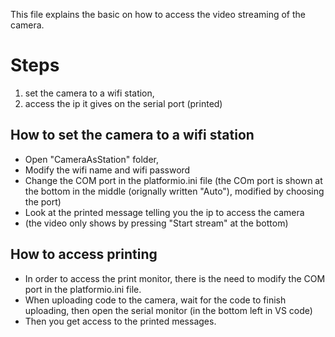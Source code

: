 This file explains the basic on how to access the video streaming of the camera.


# Steps 
1) set the camera to a wifi station,
2) access the ip it gives on the serial port (printed)

## How to set the camera to a wifi station
- Open "CameraAsStation" folder,
- Modify the wifi name and wifi password
- Change the COM port in the platformio.ini file (the COm port is shown at the bottom in the middle (orignally written "Auto"), modified by choosing the port)
- Look at the printed message telling you the ip to access the camera
- (the video only shows by pressing "Start stream" at the bottom) 

## How to access printing 
- In order to access the print monitor, there is the need to modify the COM port in the platformio.ini file.
- When uploading code to the camera, wait for the code to finish uploading, then open the serial monitor (in the bottom left in VS code)
- Then you get access to the printed messages.




